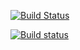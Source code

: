 [![Build Status](https://travis-ci.com/callmemiya/lab06.svg?branch=master)](https://travis-ci.com/callmemiya/lab06)

[![Build status](https://ci.appveyor.com/api/projects/status/ru9g3i37w7iftn54?svg=true)](https://ci.appveyor.com/project/callmemiya/lab06)
